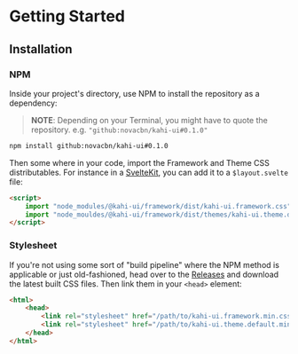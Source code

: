 # Getting Started

## Installation

### NPM

Inside your project's directory, use NPM to install the repository as a dependency:

> **NOTE**: Depending on your Terminal, you might have to quote the repository. e.g. `"github:novacbn/kahi-ui#0.1.0"`

```sh
npm install github:novacbn/kahi-ui#0.1.0
```

Then some where in your code, import the Framework and Theme CSS distributables. For instance in a [SvelteKit](https://kit.svelte.dev), you can add it to a `$layout.svelte` file:

```html
<script>
    import "node_modules/@kahi-ui/framework/dist/kahi-ui.framework.css";
    import "node_mouldes/@kahi-ui/framework/dist/themes/kahi-ui.theme.default.css";
</script>
```

### Stylesheet

If you're not using some sort of "build pipeline" where the NPM method is applicable or just old-fashioned, head over to the [Releases](https://github.com/novacbn/kahi-ui/releases) and download the latest built CSS files. Then link them in your `<head>` element:

```html
<html>
    <head>
        <link rel="stylesheet" href="/path/to/kahi-ui.framework.min.css" />
        <link rel="stylesheet" href="/path/to/kahi-ui.theme.default.min.css" />
    </head>
</html>
```
